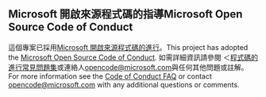 ## <a name="microsoft-open-source-code-of-conduct"></a><span data-ttu-id="fb3d9-101">Microsoft 開啟來源程式碼的指導</span><span class="sxs-lookup"><span data-stu-id="fb3d9-101">Microsoft Open Source Code of Conduct</span></span>
<span data-ttu-id="fb3d9-102">這個專案已採用[Microsoft 開啟來源程式碼的進行](https://opensource.microsoft.com/codeofconduct/)。</span><span class="sxs-lookup"><span data-stu-id="fb3d9-102">This project has adopted the [Microsoft Open Source Code of Conduct](https://opensource.microsoft.com/codeofconduct/).</span></span>
<span data-ttu-id="fb3d9-103">如需詳細資訊請參閱 ＜[程式碼的進行常見問題集](https://opensource.microsoft.com/codeofconduct/faq/)或連絡人[opencode@microsoft.com](mailto:opencode@microsoft.com)與任何其他問題或註解。</span><span class="sxs-lookup"><span data-stu-id="fb3d9-103">For more information see the [Code of Conduct FAQ](https://opensource.microsoft.com/codeofconduct/faq/) or contact [opencode@microsoft.com](mailto:opencode@microsoft.com) with any additional questions or comments.</span></span>